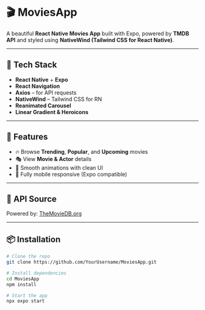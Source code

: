 # 🎬 MoviesApp

A beautiful **React Native Movies App** built with Expo, powered by **TMDB API** and styled using **NativeWind (Tailwind CSS for React Native)**.

---

## 🔧 Tech Stack

- **React Native** + **Expo**
- **React Navigation**
- **Axios** – for API requests
- **NativeWind** – Tailwind CSS for RN
- **Reanimated Carousel**
- **Linear Gradient & Heroicons**

---

## 🚀 Features

- 🔥 Browse **Trending**, **Popular**, and **Upcoming** movies
- 🎭 View **Movie & Actor** details
- 💫 Smooth animations with clean UI
- 📱 Fully mobile responsive (Expo compatible)

---

## 📡 API Source

Powered by: [TheMovieDB.org](https://www.themoviedb.org/)

---

## 📦 Installation

```bash
# Clone the repo
git clone https://github.com/YourUsername/MoviesApp.git

# Install dependencies
cd MoviesApp
npm install

# Start the app
npx expo start
